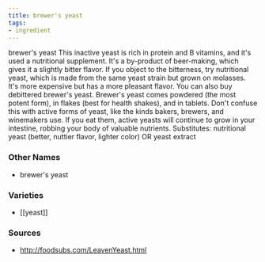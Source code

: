 ```yaml
---
title: brewer's yeast
tags:
- ingredient
---
```

brewer's yeast This inactive yeast is rich in protein and B vitamins, and it's used a nutritional supplement. It's a by-product of beer-making, which gives it a slightly bitter flavor. If you object to the bitterness, try nutritional yeast, which is made from the same yeast strain but grown on molasses. It's more expensive but has a more pleasant flavor. You can also buy debittered brewer's yeast. Brewer's yeast comes powdered (the most potent form), in flakes (best for health shakes), and in tablets. Don't confuse this with active forms of yeast, like the kinds bakers, brewers, and winemakers use. If you eat them, active yeasts will continue to grow in your intestine, robbing your body of valuable nutrients. Substitutes: nutritional yeast (better, nuttier flavor, lighter color) OR yeast extract

### Other Names

* brewer's yeast

### Varieties

* [[yeast]]

### Sources
* http://foodsubs.com/LeavenYeast.html
